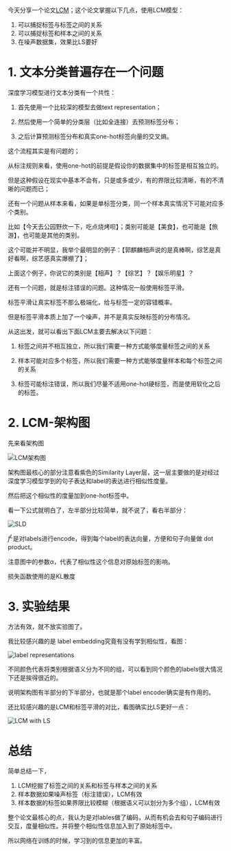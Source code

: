 今天分享一个论文[LCM](https://arxiv.org/pdf/2012.04987.pdf, "Label Confusion Learning to Enhance Text Classification Models")；这个论文掌握以下几点，使用LCM模型：

1. 可以捕捉标签与标签之间的关系
2. 可以捕捉标签和样本之间的关系
3. 在噪声数据集，效果比LS要好

# 1. 文本分类普遍存在一个问题

深度学习模型进行文本分类有一个共性：

1. 首先使用一个比较深的模型去做text representation；

2. 然后使用一个简单的分类层（比如全连接）去预测标签分布；

3. 之后计算预测标签分布和真实one-hot标签向量的交叉熵。

这个流程其实是有问题的；

从标注规则来看，使用one-hot的前提是假设你的数据集中的标签是相互独立的。

但是这种假设在现实中基本不会有，只是或多或少，有的界限比较清晰，有的不清晰的问题而已；

还有一个问题从样本来看，如果是单标签分类，同一个样本真实情况下可能对应多个类别。

比如【今天去公园野炊一下，吃点烧烤呗】；类别可能是【美食】，也可能是【旅游】，也可能是其他的类别。

这个可能并不明显，我举个最明显的例子：【郭麒麟相声说的是真棒啊，综艺是真好看啊，综艺感真实爆棚了】；

上面这个例子，你说它的类别是【相声】？【综艺】？【娱乐明星】？

还有一个问题，就是标注错误的问题。这种情况一般使用标签平滑。

标签平滑让真实标签不那么极端化，给与标签一定的容错概率。

但是标签平滑本质上加了一个噪声，并不是真实反映标签的分布情况。

从这出发，就可以看出下面LCM主要去解决以下问题：

1. 标签之间并不相互独立，所以我们需要一种方式能够度量标签之间的关系

2. 样本可能对应多个标签，所以我们需要一种方式能够度量样本和每个标签之间的关系

3. 标签可能标注错误，所以我们尽量不适用one-hot硬标签，而是使用软化之后的标签。



# 2. LCM-架构图

先来看架构图

![LCM架构图](https://picsfordablog.oss-cn-beijing.aliyuncs.com/2020-12-10-105718.jpg)

架构图最核心的部分注意看紫色的Similarity Layer层，这一层主要做的是对经过深度学习模型学到的句子表达和label的表达进行相似性度量。

然后把这个相似性的度量加到one-hot标签中。

看一下公式就明白了，左半部分比较简单，就不说了，看右半部分：

![SLD](https://picsfordablog.oss-cn-beijing.aliyuncs.com/2020-12-10-105717.jpg)

$f^{L}$是对labels进行encode，得到每个label的表达向量，方便和句子向量做 dot product。

注意图中的参数$\alpha$，代表了相似性这个信息对原始标签的影响。

损失函数使用的是KL散度

# 3. 实验结果

方法有效，就不放实验图了。

我比较感兴趣的是 label embedding究竟有没有学到相似性，看图：

![label representations](https://picsfordablog.oss-cn-beijing.aliyuncs.com/2020-12-10-105719.jpg)

不同颜色代表将类别根据语义分为不同的组，可以看到同个颜色的labels很大情况下还是挨得很近的。

说明架构图有半部分的下半部分，也就是那个label encoder确实是有作用的。

还比较感兴趣的是LCM和标签平滑的对比，看图确实比LS更好一点：

![LCM with LS](https://picsfordablog.oss-cn-beijing.aliyuncs.com/2020-12-10-105715.jpg)

# 总结

简单总结一下，

1. LCM挖掘了标签之间的关系和标签与样本之间的关系
2. 样本数据如果噪声标签（标注错误），LCM有效
3. 样本数据的标签如果界限比较模糊（根据语义可以划分为多个组），LCM有效

整个论文最核心的点，我认为是对lables做了编码，从而有机会去和句子编码进行交互，度量相似性。并将整个相似性信息加入到了原始标签中。

所以网络在训练的时候，学习到的信息更加的丰富。